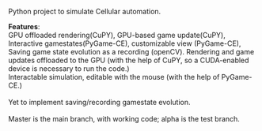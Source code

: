 Python project to simulate Cellular automation. <br>

<b>Features</b>:<br>
GPU offloaded rendering(CuPY), GPU-based game update(CuPY), Interactive gamestates(PyGame-CE), customizable view (PyGame-CE), Saving game state evolution as a recording (openCV).
Rendering and game updates offloaded to the GPU (with the help of CuPY, so a CUDA-enabled device is necessary to run the code.) <br>
Interactable simulation, editable with the mouse (with the help of PyGame-CE.) <br> <br>
Yet to implement saving/recording gamestate evolution.
<br>
<br>
Master is the main branch, with working code; alpha is the test branch.